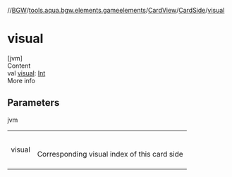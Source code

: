 //[BGW](../../../../index.md)/[tools.aqua.bgw.elements.gameelements](../../index.md)/[CardView](../index.md)/[CardSide](index.md)/[visual](visual.md)



# visual  
[jvm]  
Content  
val [visual](visual.md): [Int](https://kotlinlang.org/api/latest/jvm/stdlib/kotlin/-int/index.html)  
More info  


## Parameters  
  
jvm  
  
| | |
|---|---|
| <a name="tools.aqua.bgw.elements.gameelements/CardView.CardSide/visual/#/PointingToDeclaration/"></a>visual| <a name="tools.aqua.bgw.elements.gameelements/CardView.CardSide/visual/#/PointingToDeclaration/"></a><br><br>Corresponding visual index of this card side<br><br>|
  
  



